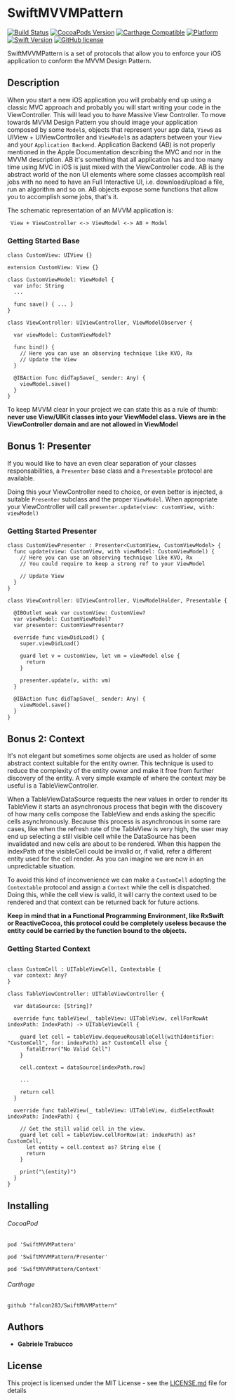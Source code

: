 SwiftMVVMPattern 
================

[![Build Status](https://travis-ci.org/falcon283/SwiftMVVMPattern.svg?branch=master)](https://travis-ci.org/falcon283/SwiftMVVMPattern)
[![CocoaPods Version](https://img.shields.io/cocoapods/v/SwiftMVVMPattern.svg?style=flat)](http://cocoapods.org/pods/SwiftMVVMPattern)
[![Carthage Compatible](https://img.shields.io/badge/Carthage-compatible-4BC51D.svg?style=flat)](https://github.com/Carthage/Carthage)
[![Platform](https://img.shields.io/cocoapods/p/SwiftMVVMPattern.svg?style=flat)](http://cocoapods.org/pods/SwiftMVVMPattern)
[![Swift Version](https://img.shields.io/badge/Swift-3-F16D39.svg?style=flat)](https://developer.apple.com/swift)
[![GitHub license](https://img.shields.io/badge/license-MIT-lightgrey.svg)](https://github.com/falcon283/SwiftMVVMPattern/blob/master/LICENSE)

SwiftMVVMPattern is a set of protocols that allow you to enforce your iOS application to conform the MVVM Design Pattern.

## Description

When you start a new iOS application you will probably end up using a classic MVC approach and probably you will start writing your code in the ViewController. This will lead you to have Massive View Controller.
To move towards MVVM Design Pattern you should image your application composed by some `Model`s, objects that represent your app data, `View`s as UIView + UIViewController and `ViewModel`s as adapters between your `View` and your `Application Backend`. Application Backend (AB) is not properly mentioned in the Apple Documentation describing the MVC and nor in the MVVM description. AB it's something that all application has and too many time using MVC in iOS is just mixed with the ViewController code.
AB is the abstract world of the non UI elements where some classes accomplish real jobs with no need to have an Full Interactive UI, i.e. download/upload a file, run an algorithm and so on. AB objects expose some functions that allow you to accomplish some jobs, that's it.

The schematic representation of an MVVM application is:

```
 View + ViewController <-> ViewModel <-> AB + Model
```

### Getting Started Base

```
class CustomView: UIView {}

extension CustomView: View {}

class CustomViewModel: ViewModel {
  var info: String
  ...

  func save() { ... }
}

class ViewController: UIViewController, ViewModelObserver {

  var viewModel: CustomViewModel?

  func bind() {
    // Here you can use an observing technique like KVO, Rx
    // Update the View
  }

  @IBAction func didTapSave(_ sender: Any) {
    viewModel.save()
  }
}
```

To keep MVVM clear in your project we can state this as a rule of thumb:
**never use View/UIKit classes into your ViewModel class. Views are in the ViewController domain and are not allowed in ViewModel**

## Bonus 1: Presenter

If you would like to have an even clear separation of your classes responsabilities, a `Presenter` base class and a `Presentable` protocol are available.

Doing this your ViewController need to choice, or even better is injected, a suitable `Presenter` subclass and the proper `ViewModel`.
When appropriate your ViewController will call `presenter.update(view: customView, with: viewModel)`

### Getting Started Presenter

```
class CustomViewPresenter : Presenter<CustomView, CustomViewModel> {
  func update(view: CustomView, with viewModel: CustomViewModel) {
    // Here you can use an observing technique like KVO, Rx
    // You could require to keep a strong ref to your ViewModel

    // Update View
  }
}

class ViewController: UIViewController, ViewModelHolder, Presentable {

  @IBOutlet weak var customView: CustomView?  
  var viewModel: CustomViewModel?
  var presenter: CustomViewPresenter?

  override func viewDidLoad() {
    super.viewDidLoad()

    guard let v = customView, let vm = viewModel else {
      return
    }

    presenter.update(v, with: vm)
  }

  @IBAction func didTapSave(_ sender: Any) {
    viewModel.save()
  }
}
```

## Bonus 2: Context

It's not elegant but sometimes some objects are used as holder of some abstract context suitable for the entity owner. This technique is used to reduce the complexity of the entity owner and make it free from further discovery of the entity. A very simple example of where the context may be useful is a TableViewController.

When a TableViewDataSource requests the new values in order to render its TableView it starts an asynchronous process that begin with the discovery of how many cells compose the TableView and ends asking the specific cells asynchronously. Because this process is asynchronous in some rare cases, like when the refresh rate of the TableView is very high, the user may end up selecting a still visible cell while the DataSource has been invalidated and new cells are about to be rendered.
When this happen the indexPath of the visibleCell could be invalid or, if valid, refer a different entity used for the cell render. As you can imagine we are now in an unpredictable situation.

To avoid this kind of inconvenience we can make a `CustomCell` adopting the `Contextable` protocol and assign a `Context` while the cell is dispatched. Doing this, while the cell view is valid, it will carry the context used to be rendered and that context can be returned back for future actions.

**Keep in mind that in a Functional Programming Environment, like RxSwift or ReactiveCocoa, this protocol could be completely useless because the entity could be carried by the function bound to the objects.**

### Getting Started Context

```

class CustomCell : UITableViewCell, Contextable {
  var context: Any?
}

class TableViewController: UITableViewController {

  var dataSource: [String]?

  override func tableView(_ tableView: UITableView, cellForRowAt indexPath: IndexPath) -> UITableViewCell {

    guard let cell = tableView.dequeueReusableCell(withIdentifier: "CustomCell", for: indexPath) as? CustomCell else {
      fatalError("No Valid Cell")
    }

    cell.context = dataSource[indexPath.row]

    ...

    return cell
  }

  override func tableView(_ tableView: UITableView, didSelectRowAt indexPath: IndexPath) {

    // Get the still valid cell in the view.
    guard let cell = tableView.cellForRow(at: indexPath) as? CustomCell,
      let entity = cell.context as? String else {
      return
    }

    print("\(entity)")
  }
}
```

## Installing

###### CocoaPod
`pod 'SwiftMVVMPattern'`

`pod 'SwiftMVVMPattern/Presenter'`

`pod 'SwiftMVVMPattern/Context'`

###### Carthage
`github "falcon283/SwiftMVVMPattern"`

## Authors

* **Gabriele Trabucco**

## License

This project is licensed under the MIT License - see the [LICENSE.md](LICENSE.md) file for details
